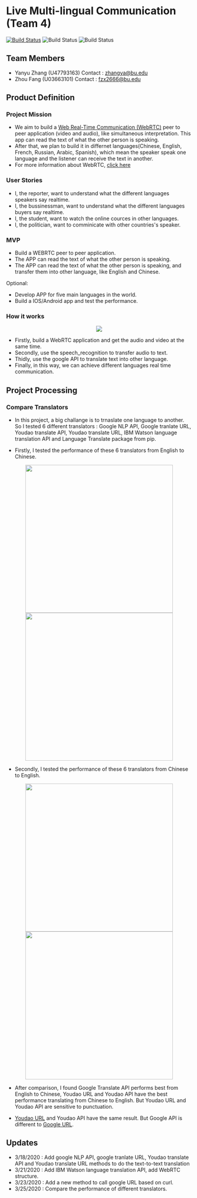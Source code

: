 # Live Multi-lingual Communication (Team 4)

[![Build Status](https://travis-ci.org/zhangyanyu0722/Multi-lingual-Communicator.svg?branch=master)](https://travis-ci.org/zhangyanyu0722/Multi-lingual-Communicator)
![Build Status](https://img.shields.io/badge/python-3.6%7C3.7%7C3.8-red)
![Build Status](https://img.shields.io/badge/License-MIT-green)

## Team Members
- Yanyu Zhang (U47793163) Contact : zhangya@bu.edu
- Zhou Fang (U03663101) Contact : fzx2666@bu.edu

## Product Definition

### Project Mission
- We aim to build a [Web Real-Time Communication (WebRTC)] peer to peer application (video and audio), like simultaneous interpretation. This app can read the text of what the other person is speaking. 
- After that, we plan to build it in differnet languages(Chinese, English, French, Russian, Arabic, Spanish), which mean the speaker speak one language and the listener can receive the text in another.
- For more information about WebRTC, [click here]


### User Stories
- I, the reporter, want to understand what the different languages speakers say realtime.
- I, the bussinessman, want to understand what the different languages buyers say realtime.
- I, the student, want to watch the online cources in other languages.
- I, the politician, want to comminicate with other countries's speaker.

### MVP
- Build a WEBRTC peer to peer application.
- The APP can read the text of what the other person is speaking.
- The APP can read the text of what the other person is speaking, and transfer them into other language, like English and Chinese.

Optional:
- Develop APP for five main languages in the world.
- Build a IOS/Android app and test the performance.

### How it works
<p align="middle">
  <img src= "https://github.com/zhangyanyu0722/Multi-lingual-Communicator/blob/master/images/structure.png">
</p>

- Firstly, build a WebRTC application and get the audio and video at the same time.
- Secondly, use the speech_recognition to transfer audio to text.
- Thidly, use the google API to translate text into other language.
- Finally, in this way, we can achieve different languages real time communication.


## Project Processing
### Compare Translators
- In this project, a big challange is to trnaslate one language to another. So I tested 6 different translators : Google NLP API, Google tranlate URL, Youdao translate API, Youdao translate URL, IBM Watson language translation API and Language Translate package from pip.

- Firstly, I tested the performance of these 6 translators from English to Chinese.
<p align="middle">
  <img src="https://github.com/zhangyanyu0722/Multi-lingual-Communicator/blob/master/images/4.png" width="400" />
  <img src="https://github.com/zhangyanyu0722/Multi-lingual-Communicator/blob/master/images/3.png" width="400" /> 
</p>

- Secondly, I tested the performance of these 6 translators from Chinese to English.
<p align="middle">
  <img src="https://github.com/zhangyanyu0722/Multi-lingual-Communicator/blob/master/images/2.png" width="400" />
  <img src="https://github.com/zhangyanyu0722/Multi-lingual-Communicator/blob/master/images/1.png" width="400" /> 
</p>

- After comparison, I found Google Translate API performs best from English to Chinese, Youdao URL and Youdao API have the best performance translating from Chinese to English. But Youdao URL and Youdao API are sensitive to punctuation.

- [Youdao URL] and Youdao API have the same result. But Google API is different to [Google URL].

## Updates
- 3/18/2020 : Add google NLP API, google tranlate URL, Youdao translate API and Youdao translate URL methods to do the text-to-text translation
- 3/21/2020 : Add IBM Watson language translation API, add WebRTC structure.
- 3/23/2020 : Add a new method to call google URL based on curl.
- 3/25/2020 : Compare the performance of different translators.


[Web Real-Time Communication (WebRTC)]:https://webrtc.org/
[click here]:https://www.youtube.com/watch?v=d7NsiFXcc5A
[AIORTC]:https://github.com/aiortc/aiortc
[Youdao URL]:http://fanyi.youdao.com/
[Google URL]:https://translate.google.com/
